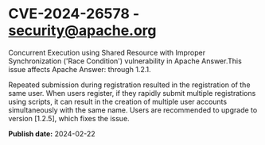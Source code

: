 # CVE-2024-26578 - security@apache.org

Concurrent Execution using Shared Resource with Improper Synchronization ('Race Condition') vulnerability in Apache Answer.This issue affects Apache Answer: through 1.2.1.

Repeated submission during registration resulted in the registration of the same user. When users register, if they rapidly submit multiple registrations using scripts, it can result in the creation of multiple user accounts simultaneously with the same name.
Users are recommended to upgrade to version [1.2.5], which fixes the issue.



**Publish date:** 2024-02-22
